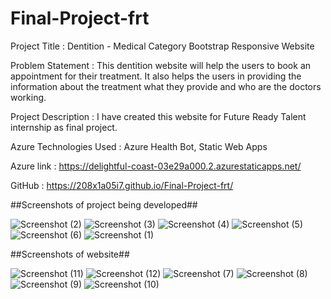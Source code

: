 # Final-Project-frt

Project Title : Dentition - Medical Category Bootstrap Responsive Website

Problem Statement : This dentition website will help the users to book an appointment for their treatment. It also helps the users in providing the information about the treatment what they provide and who are the doctors working.

Project Description : I have created this website for Future Ready Talent internship as final project.

Azure Technologies Used : Azure Health Bot, Static Web Apps

Azure link : https://delightful-coast-03e29a000.2.azurestaticapps.net/

GitHub : https://208x1a05i7.github.io/Final-Project-frt/

##Screenshots of project being developed##

![Screenshot (2)](https://user-images.githubusercontent.com/116799399/204737141-82d38da8-0f46-4538-bf8a-6017f96746a4.png)
![Screenshot (3)](https://user-images.githubusercontent.com/116799399/204737152-1c235668-9ab1-4d04-af7b-9839c5147804.png)
![Screenshot (4)](https://user-images.githubusercontent.com/116799399/204737157-1c3abdc1-889f-496d-a8c1-7c9518253a77.png)
![Screenshot (5)](https://user-images.githubusercontent.com/116799399/204737162-09f79770-5ed1-4822-a3db-f33acdf15ca9.png)
![Screenshot (6)](https://user-images.githubusercontent.com/116799399/204737170-e2d78a4f-d8c4-4a10-a5cd-e8393a37a0eb.png)
![Screenshot (1)](https://user-images.githubusercontent.com/116799399/204737174-36e5d17d-ce7f-4c1f-beb2-014e4bb9520b.png)
 
 ##Screenshots of website##
 
![Screenshot (11)](https://user-images.githubusercontent.com/116799399/204737763-477e8ed2-4cbf-4c09-a24d-ddc6c492eac7.png)
![Screenshot (12)](https://user-images.githubusercontent.com/116799399/204737783-2117c25e-47c6-417a-ba5d-3480b572aaf5.png)
![Screenshot (7)](https://user-images.githubusercontent.com/116799399/204737799-dc26163a-db55-46c9-9840-a1e5eaccab42.png)
![Screenshot (8)](https://user-images.githubusercontent.com/116799399/204737827-ea0baad5-ca41-431e-bc9e-332002e654f6.png)
![Screenshot (9)](https://user-images.githubusercontent.com/116799399/204737833-897f4415-0189-49d4-8a00-b82160752fe9.png)
![Screenshot (10)](https://user-images.githubusercontent.com/116799399/204737848-2b583f1e-58c9-4642-aaf5-a82c26b3fd6f.png)
